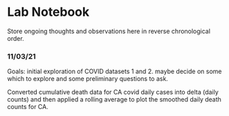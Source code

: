# Lab Notebook 

Store ongoing thoughts and observations here in reverse chronological order. 

### 11/03/21 

Goals: initial exploration of COVID datasets 1 and 2. maybe decide on some which to explore and some preliminary questions to ask. 

Converted cumulative death data for CA covid daily cases into delta (daily counts) and then applied a rolling average to plot the smoothed daily death counts for CA. 